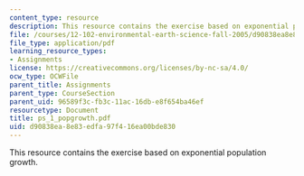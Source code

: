 ```yaml
---
content_type: resource
description: This resource contains the exercise based on exponential population growth.
file: /courses/12-102-environmental-earth-science-fall-2005/d90838ea8e83edfa97f416ea00bde830_ps_1_popgrowth.pdf
file_type: application/pdf
learning_resource_types:
- Assignments
license: https://creativecommons.org/licenses/by-nc-sa/4.0/
ocw_type: OCWFile
parent_title: Assignments
parent_type: CourseSection
parent_uid: 96589f3c-fb3c-11ac-16db-e8f654ba46ef
resourcetype: Document
title: ps_1_popgrowth.pdf
uid: d90838ea-8e83-edfa-97f4-16ea00bde830
---
```

This resource contains the exercise based on exponential population growth.